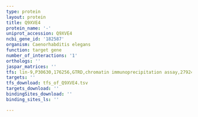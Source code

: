 ```yaml
---
type: protein
layout: protein
title: Q9XVE4
protein_name: '-'
uniprot_accession: Q9XVE4
ncbi_gene_id: '182587'
organism: Caenorhabditis elegans
function: target gene
number_of_interactions: '1'
orthologs: ''
jaspar_matrices: ''
tfs: lin-9,P30630,176256,GTRD,chromatin immunoprecipitation assay,27924024%5Buid%5D,No
targets: ''
tfs_download: tfs_of_Q9XVE4.tsv
targets_download: ''
bindingSites_download: ''
binding_sites_ls: ''

---
```

